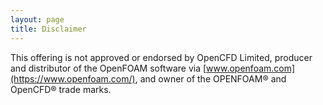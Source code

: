 ```yaml
---
layout: page
title: Disclaimer
--- 
```


This offering is not approved or endorsed by OpenCFD Limited, producer and distributor of the OpenFOAM software via [www.openfoam.com](https://www.openfoam.com/), and owner of the OPENFOAM&reg; and OpenCFD&reg; trade marks.

